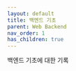 ```yaml
---
layout: default
title: 백엔드 기초
parent: Web Backend
nav_order: 1
has_children: true
---
```


백엔드 기초에 대한 기록
